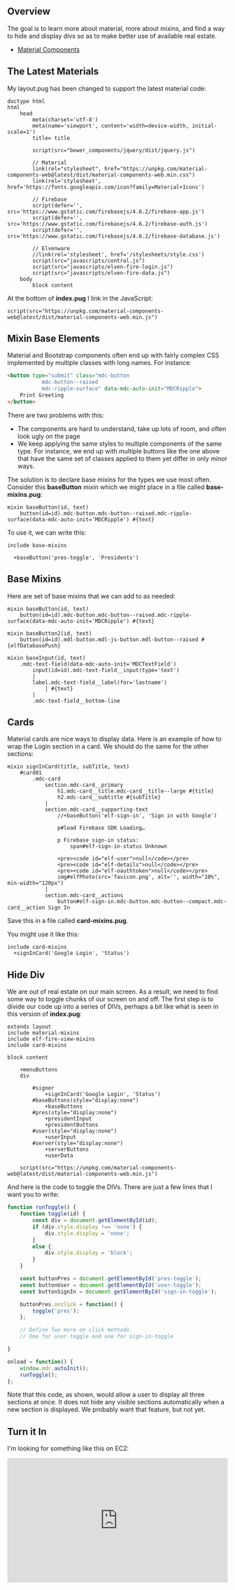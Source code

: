## Overview

The goal is to learn more about material, more about mixins, and find a way to hide and display divs so as to make better use of available real estate.

- [Material Components][mc]

## The Latest Materials

My layout.pug has been changed to support the latest material code:

```nohighlighting
doctype html
html
    head
        meta(charset='utf-8')
        meta(name='viewport', content='width=device-width, initial-scale=1')
        title= title

        script(src="bower_components/jquery/dist/jquery.js")

        // Material
        link(rel="stylesheet", href="https://unpkg.com/material-components-web@latest/dist/material-components-web.min.css")
        link(rel='stylesheet', href='https://fonts.googleapis.com/icon?family=Material+Icons')

        // Firebase
        script(defer='', src='https://www.gstatic.com/firebasejs/4.6.2/firebase-app.js')
        script(defer='', src='https://www.gstatic.com/firebasejs/4.6.2/firebase-auth.js')
        script(defer='', src='https://www.gstatic.com/firebasejs/4.6.2/firebase-database.js')

        // Elvenware
        //link(rel='stylesheet', href='/stylesheets/style.css')
        script(src="javascripts/control.js")
        script(src="javascripts/elven-fire-login.js")
        script(src="javascripts/elven-fire-data.js")
    body
        block content
```

At the bottom of **index.pug** I link in the JavaScript:

```nohighlighting
script(src="https://unpkg.com/material-components-web@latest/dist/material-components-web.min.js")
```

## Mixin Base Elements

Material and Bootstrap components often end up with fairly complex CSS implemented by multiple classes with long names. For instance:

```html
<button type="submit" class="mdc-button
           mdc-button--raised
           mdc-ripple-surface" data-mdc-auto-init="MDCRipple">
    Print Greeting
</button>
```
There are two problems with this:

- The components are hard to understand, take up lots of room, and often look ugly on the page
- We keep applying the same styles to multiple components of the same type. For instance, we end up with multiple buttons like the one above that have the same set of classes applied to them yet differ in only minor ways.

The solution is to declare base mixins for the types we use most often. Consider this **baseButton** mixin which we might place in a file called **base-mixins.pug**:

```nohighlighting
mixin baseButton(id, text)
    button(id=id).mdc-button.mdc-button--raised.mdc-ripple-surface(data-mdc-auto-init='MDCRipple') #{text}
```

To use it, we can write this:

```nohighlighting
include base-mixins

  +baseButton('pres-toggle', 'Presidents')
```

## Base Mixins

Here are set of base mixins that we can add to as needed:

```nohighlighting
mixin baseButton(id, text)
    button(id=id).mdc-button.mdc-button--raised.mdc-ripple-surface(data-mdc-auto-init='MDCRipple') #{text}

mixin baseButton2(id, text)
    button(id=id).mdl-button.mdl-js-button.mdl-button--raised #{elfDatabasePush}

mixin baseInput(id, text)
    .mdc-text-field(data-mdc-auto-init='MDCTextField')
        input(id=id).mdc-text-field__input(type='text')
        |
        label.mdc-text-field__label(for='lastname')
            | #{text}
        |
        .mdc-text-field__bottom-line
```

## Cards

Material cards are nice ways to display data. Here is an example of how to wrap the Login section in a card. We should do the same for the other sections:

```nohighlighting
mixin signInCard(title, subTitle, text)
    #card01
        .mdc-card
            section.mdc-card__primary
                h1.mdc-card__title.mdc-card__title--large #{title}
                h2.mdc-card__subtitle #{subTitle}
            |
            section.mdc-card__supporting-text
                //+baseButton('elf-sign-in', 'Sign in with Google')

                p#load Firebase SDK Loading…

                p Firebase sign-in status:
                    span#elf-sign-in-status Unknown

                <pre><code id="elf-user">null</code></pre>
                <pre><code id="elf-details">null</code></pre>
                <pre><code id="elf-oauthtoken">null</code></pre>
                img#elfPhoto(src='favicon.png', alt='', width="10%", min-width="120px")
            |
            section.mdc-card__actions
                button#elf-sign-in.mdc-button.mdc-button--compact.mdc-card__action Sign In
```

Save this in a file called **card-mixins.pug**.

You might use it like this:

```nohighlighting
include card-mixins
  +signInCard('Google Login', 'Status')
```


## Hide Div

We are out of real estate on our main screen. As a result, we need to find some way to toggle chunks of our screen on and off. The first step is to divide our code up into a series of DIVs, perhaps a bit like what is seen in this version of **index.pug**:


```nohighlighting
extends layout
include material-mixins
include elf-fire-view-mixins
include card-mixins

block content

    +menuButtons
    div

        #signer
            +signInCard('Google Login', 'Status')
        #baseButtons(style="display:none")
            +baseButtons
        #pres(style="display:none")
            +presidentInput
            +presidentButtons
        #user(style="display:none")
            +userInput
        #server(style="display:none")
            +serverButtons
            +userData

    script(src="https://unpkg.com/material-components-web@latest/dist/material-components-web.min.js")
```

And here is the code to toggle the DIVs. There are just a few lines that I want you to write:

```javascript
function runToggle() {
    function toggle(id) {
        const div = document.getElementById(id);
        if (div.style.display !== 'none') {
            div.style.display = 'none';
        }
        else {
            div.style.display = 'block';
        }
    }

    const buttonPres = document.getElementById('pres-toggle');
    const buttonUser = document.getElementById('user-toggle');
    const buttonSignIn = document.getElementById('sign-in-toggle');

    buttonPres.onclick = function() {
        toggle('pres');
    };

    // Define Two more on click methods.
    // One for user-toggle and one for sign-in-toggle

}

onload = function() {
    window.mdc.autoInit();
    runToggle();
};
```

Note that this code, as shown, would allow a user to display all three sections at once. It does not hide any visible sections automatically when a new section is displayed. We probably want that feature, but not yet.

## Turn it In

I'm looking for something like this on EC2:

<div style="position:relative;height:0;padding-bottom:56.25%"><iframe src="https://www.youtube.com/embed/VJEGK15ASVw?ecver=2" width="640" height="360" frameborder="0" gesture="media" style="position:absolute;width:100%;height:100%;left:0" allowfullscreen></iframe></div>

[mc]: https://material.io/components/web/catalog/
